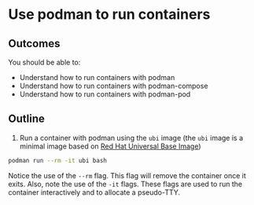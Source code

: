 # Use podman to run containers

## Outcomes

You should be able to:
- Understand how to run containers with podman
- Understand how to run containers with podman-compose
- Understand how to run containers with podman-pod

## Outline

1. Run a container with podman using the `ubi` image (the `ubi` image is a minimal image based on [Red Hat Universal Base Image](https://catalog.redhat.com/software/containers/ubi8/ubi/5c359854d70cc534b3a3784e?architecture=amd64&image=651ed985e6a2039b142a63ae))

```bash
podman run --rm -it ubi bash
```

Notice the use of the `--rm` flag. This flag will remove the container once it exits. Also, note the use of the `-it` flags. These flags are used to run the container interactively and to allocate a pseudo-TTY.